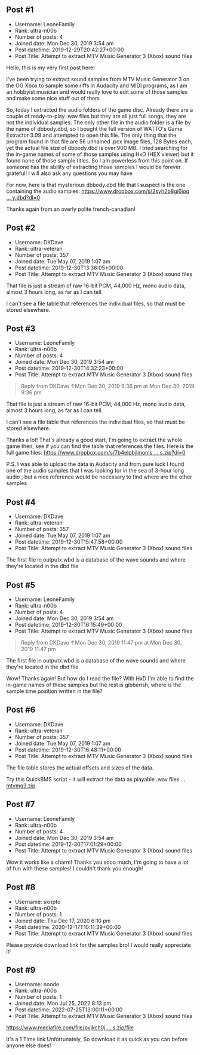 ## Post #1
- Username: LeoneFamily
- Rank: ultra-n00b
- Number of posts: 4
- Joined date: Mon Dec 30, 2019 3:54 am
- Post datetime: 2019-12-29T20:42:27+00:00
- Post Title: Attempt to extract MTV Music Generator 3 (Xbox) sound files

Hello, this is my very first post here! 

I've been trying to extract sound samples from MTV Music Generator 3 on the OG Xbox to sample some riffs in Audacity and MIDI programs, as I am an hobbyist musician and would really love to edit some of those samples and make some nice stuff out of them 

So, today I extracted the audio folders of the game disc. Already there are a couple of ready-to-play .wav files but they are all just full songs, they are not the individual samples. The only other file in the audio folder is a file by the name of dbbody.dbd, so I bought the full version of WATTO's Game Extractor 3.09 and attempted to open this file. The only thing that the program found in that file are 56 unnamed .pcx image files, 128 Bytes each, yet the actual file size of dbbody.dbd is over 900 MB. I tried searching for the in-game names of some of those samples using HxD (HEX viewer) but it found none of those sample titles. So I am powerless from this point on. If someone has the ability of extracting those samples I would be forever grateful! I will also ask any questions you may have  

For now, here is that mysterious dbbody.dbd file that I suspect is the one containing the audio samples:
[https://www.dropbox.com/s/2syh2b8gi6ioq ... y.dbd?dl=0](https://www.dropbox.com/s/2syh2b8gi6ioq4g/dbbody.dbd?dl=0)

Thanks again from an overly polite french-canadian!
## Post #2
- Username: DKDave
- Rank: ultra-veteran
- Number of posts: 357
- Joined date: Tue May 07, 2019 1:07 am
- Post datetime: 2019-12-30T13:36:05+00:00
- Post Title: Attempt to extract MTV Music Generator 3 (Xbox) sound files

That file is just a stream of raw 16-bit PCM, 44,000 Hz, mono audio data, almost 3 hours long, as far as I can tell.

I can't see a file table that references the individual files, so that must be stored elsewhere.
## Post #3
- Username: LeoneFamily
- Rank: ultra-n00b
- Number of posts: 4
- Joined date: Mon Dec 30, 2019 3:54 am
- Post datetime: 2019-12-30T14:32:23+00:00
- Post Title: Attempt to extract MTV Music Generator 3 (Xbox) sound files

> Reply from DKDave ↑Mon Dec 30, 2019 9:36 pm at Mon Dec 30, 2019 9:36 pm
>
> 
That file is just a stream of raw 16-bit PCM, 44,000 Hz, mono audio data, almost 3 hours long, as far as I can tell.

I can't see a file table that references the individual files, so that must be stored elsewhere.

Thanks a lot! That's already a good start, I'm going to extract the whole game then, see if you can find the table that references the files. 
Here is the full game files: [https://www.dropbox.com/s/7b4elpbjlmoms ... s.zip?dl=0](https://www.dropbox.com/s/7b4elpbjlmomsum/MTV%20Music%20Generator%203%20Files.zip?dl=0)

P.S. I was able to upload the data in Audacity and from pure luck I found one of the audio samples that I was looking for in the sea of 3-hour long audio   , but a nice reference would be necessary to find where are the other samples
## Post #4
- Username: DKDave
- Rank: ultra-veteran
- Number of posts: 357
- Joined date: Tue May 07, 2019 1:07 am
- Post datetime: 2019-12-30T15:47:58+00:00
- Post Title: Attempt to extract MTV Music Generator 3 (Xbox) sound files

The first file in outputx.wbd is a database of the wave sounds and where they're located in the dbd file
## Post #5
- Username: LeoneFamily
- Rank: ultra-n00b
- Number of posts: 4
- Joined date: Mon Dec 30, 2019 3:54 am
- Post datetime: 2019-12-30T16:15:49+00:00
- Post Title: Attempt to extract MTV Music Generator 3 (Xbox) sound files

> Reply from DKDave ↑Mon Dec 30, 2019 11:47 pm at Mon Dec 30, 2019 11:47 pm
>
> 
The first file in outputx.wbd is a database of the wave sounds and where they're located in the dbd file

Wow! Thanks again! But how do I read the file? With HxD I'm able to find the in-game names of these samples but the rest is gibberish, where is the sample time position written in the file?
## Post #6
- Username: DKDave
- Rank: ultra-veteran
- Number of posts: 357
- Joined date: Tue May 07, 2019 1:07 am
- Post datetime: 2019-12-30T16:48:11+00:00
- Post Title: Attempt to extract MTV Music Generator 3 (Xbox) sound files

The file table stores the actual offsets and sizes of the data.

Try this QuickBMS script - it will extract the data as playable .wav files ...
[mtvmg3.zip](https://xentaxbackup.github.io/file/17259_mtvmg3.zip)
## Post #7
- Username: LeoneFamily
- Rank: ultra-n00b
- Number of posts: 4
- Joined date: Mon Dec 30, 2019 3:54 am
- Post datetime: 2019-12-30T17:01:29+00:00
- Post Title: Attempt to extract MTV Music Generator 3 (Xbox) sound files

Wow it works like a charm! Thanks you sooo much, I'm going to have a lot of fun with these samples!  I couldn't thank you enough!
## Post #8
- Username: skripto
- Rank: ultra-n00b
- Number of posts: 1
- Joined date: Thu Dec 17, 2020 6:10 pm
- Post datetime: 2020-12-17T10:11:39+00:00
- Post Title: Attempt to extract MTV Music Generator 3 (Xbox) sound files

Please provide download link for the samples bro!  I would really appreciate it!
## Post #9
- Username: noode
- Rank: ultra-n00b
- Number of posts: 1
- Joined date: Mon Jul 25, 2022 8:13 pm
- Post datetime: 2022-07-25T13:00:11+00:00
- Post Title: Attempt to extract MTV Music Generator 3 (Xbox) sound files

[https://www.mediafire.com/file/pvjkch0j ... s.zip/file](https://www.mediafire.com/file/pvjkch0jtfriw1p/MTVMG3_Samples.zip/file)

It's a 1 Time link Unfortunately, So download it as quick as you can before anyone else does!
